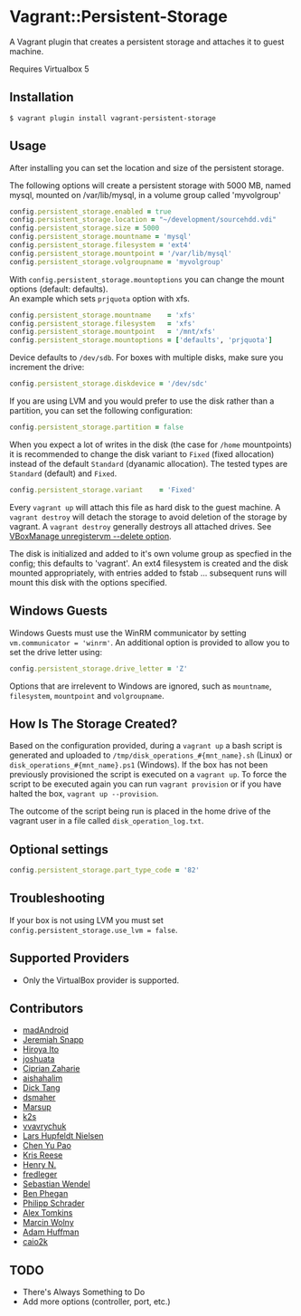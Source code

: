 # Vagrant::Persistent-Storage

A Vagrant plugin that creates a persistent storage and attaches it to guest machine.

Requires Virtualbox 5

## Installation

    $ vagrant plugin install vagrant-persistent-storage

## Usage

After installing you can set the location and size of the persistent storage.

The following options will create a persistent storage with 5000 MB, named mysql,
mounted on /var/lib/mysql, in a volume group called 'myvolgroup'
```ruby
config.persistent_storage.enabled = true
config.persistent_storage.location = "~/development/sourcehdd.vdi"
config.persistent_storage.size = 5000
config.persistent_storage.mountname = 'mysql'
config.persistent_storage.filesystem = 'ext4'
config.persistent_storage.mountpoint = '/var/lib/mysql'
config.persistent_storage.volgroupname = 'myvolgroup'
```

With `config.persistent_storage.mountoptions` you can change the mount options (default: defaults).  
An example which sets `prjquota` option with xfs.
```ruby
config.persistent_storage.mountname    = 'xfs'
config.persistent_storage.filesystem   = 'xfs'
config.persistent_storage.mountpoint   = '/mnt/xfs'
config.persistent_storage.mountoptions = ['defaults', 'prjquota']
```

Device defaults to `/dev/sdb`. For boxes with multiple disks, make sure you increment the drive:
```ruby
config.persistent_storage.diskdevice = '/dev/sdc'
```

If you are using LVM and you would prefer to use the disk rather than a partition, you can set the following configuration:
```ruby
config.persistent_storage.partition = false
```

When you expect a lot of writes in the disk (the case for `/home` mountpoints) it is recommended to change the disk variant to `Fixed` (fixed allocation) instead of the default `Standard` (dyanamic allocation). The tested types are `Standard` (default) and `Fixed`.
```ruby
config.persistent_storage.variant    = 'Fixed'
```

Every `vagrant up` will attach this file as hard disk to the guest machine.
A `vagrant destroy` will detach the storage to avoid deletion of the storage by vagrant.
A `vagrant destroy` generally destroys all attached drives. See [VBoxManage unregistervm --delete option][vboxmanage_delete].

The disk is initialized and added to it's own volume group as specfied in the config; 
this defaults to 'vagrant'. An ext4 filesystem is created and the disk mounted appropriately,
with entries added to fstab ... subsequent runs will mount this disk with the options specified.

## Windows Guests

Windows Guests must use the WinRM communicator by setting `vm.communicator = 'winrm'`.  An additional option is provided to 
allow you to set the drive letter using:

```ruby
config.persistent_storage.drive_letter = 'Z'
```

Options that are irrelevent to Windows are ignored, such as `mountname`, `filesystem`, `mountpoint` and `volgroupname`.

## How Is The Storage Created?

Based on the configuration provided, during a `vagrant up` a bash script is generated and uploaded to `/tmp/disk_operations_#{mnt_name}.sh` (Linux) or `disk_operations_#{mnt_name}.ps1` (Windows).  If the box has not been previously provisioned the script is executed on a `vagrant up`.  To force the script to be executed again you can run `vagrant provision` or if you have halted the box, `vagrant up --provision`.

The outcome of the script being run is placed in the home drive of the vagrant user in a file called `disk_operation_log.txt`.

## Optional settings

```ruby
config.persistent_storage.part_type_code = '82'
```

## Troubleshooting

If your box is not using LVM you must set `config.persistent_storage.use_lvm = false`.

## Supported Providers

* Only the VirtualBox provider is supported.

## Contributors

* [madAndroid](https://github.com/madAndroid)
* [Jeremiah Snapp](https://github.com/jeremiahsnapp)
* [Hiroya Ito](https://github.com/hiboma)
* [joshuata](https://github.com/joshuata)
* [Ciprian Zaharie](https://github.com/bucatzel)
* [aishahalim](https://github.com/aishahalim)
* [Dick Tang](https://github.com/dictcp)
* [dsmaher](https://github.com/dsmaher)
* [Marsup](https://github.com/Marsup)
* [k2s](https://github.com/k2s)
* [vvavrychuk](https://github.com/vvavrychuk)
* [Lars Hupfeldt Nielsen](https://github.com/lhupfeldt)
* [Chen Yu Pao](https://github.com/windperson)
* [Kris Reese](https://github.com/ktreese)
* [Henry N.](https://github.com/HenryNe)
* [fredleger](https://github.com/fredleger)
* [Sebastian Wendel](https://github.com/sourceindex)
* [Ben Phegan](https://github.com/BenPhegan)
* [Philipp Schrader](https://github.com/philsc)
* [Alex Tomkins](https://github.com/tomkins)
* [Marcin Wolny](https://github.com/mwolny)
* [Adam Huffman](https://github.com/verdurin)
* [caio2k](https://github.com/caio2k)

## TODO

* There's Always Something to Do
* Add more options (controller, port, etc.)


[vboxmanage_delete]: http://www.virtualbox.org/manual/ch08.html#vboxmanage-registervm "VBoxManage registervm / unregistervm"
